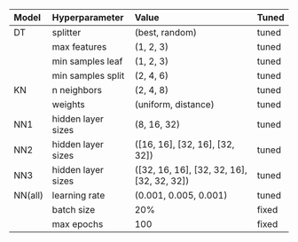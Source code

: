 | Model   | Hyperparameter     | Value                                      | Tuned   |
|:--------|:-------------------|:-------------------------------------------|:--------|
| DT      | splitter           | (best, random)                             | tuned   |
|         | max features       | (1, 2, 3)                                  | tuned   |
|         | min samples leaf   | (1, 2, 3)                                  | tuned   |
|         | min samples split  | (2, 4, 6)                                  | tuned   |
| KN      | n neighbors        | (2, 4, 8)                                  | tuned   |
|         | weights            | (uniform, distance)                        | tuned   |
| NN1     | hidden layer sizes | (8, 16, 32)                                | tuned   |
| NN2     | hidden layer sizes | ([16, 16], [32, 16], [32, 32])             | tuned   |
| NN3     | hidden layer sizes | ([32, 16, 16], [32, 32, 16], [32, 32, 32]) | tuned   |
| NN(all) | learning rate      | (0.001, 0.005, 0.001)                      | tuned   |
|         | batch size         | 20%                                        | fixed   |
|         | max epochs         | 100                                        | fixed   |